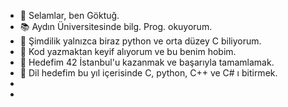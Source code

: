 - 👋 Selamlar, ben Göktuğ.
- 📚 Aydın Üniversitesinde bilg. Prog. okuyorum.
- 🧠 Şimdilik yalnızca biraz python ve orta düzey C biliyorum.
- 💞️ Kod yazmaktan keyif alıyorum ve bu benim hobim.
- 🎯 Hedefim 42 İstanbul'u kazanmak ve başarıyla tamamlamak.
- 🤙 Dil hedefim bu yıl içerisinde C, python, C++ ve C# ı bitirmek.
- [instagram]: https://www.instagram.com/gktgtnc/
- [linkedin]: https://www.linkedin.com/in/goktugtunc/

<!---
killmatch/killmatch is a ✨ special ✨ repository because its `README.md` (this file) appears on your GitHub profile.
You can click the Preview link to take a look at your changes.
--->
